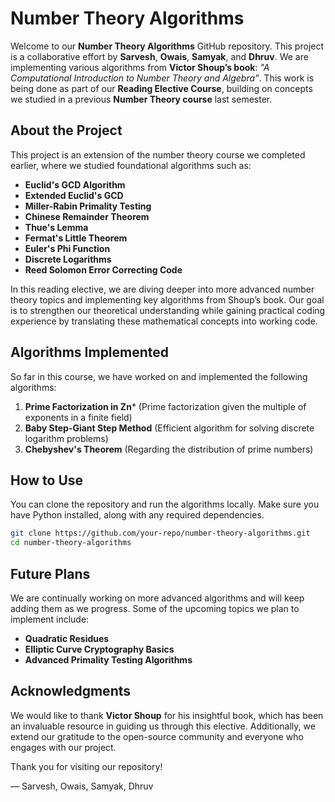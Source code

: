 
# Number Theory Algorithms

Welcome to our **Number Theory Algorithms** GitHub repository. This project is a collaborative effort by **Sarvesh**, **Owais**, **Samyak**, and **Dhruv**. We are implementing various algorithms from **Victor Shoup’s book**: *"A Computational Introduction to Number Theory and Algebra"*. This work is being done as part of our **Reading Elective Course**, building on concepts we studied in a previous **Number Theory course** last semester.

## About the Project
This project is an extension of the number theory course we completed earlier, where we studied foundational algorithms such as:

- **Euclid's GCD Algorithm**
- **Extended Euclid's GCD**
- **Miller-Rabin Primality Testing**
- **Chinese Remainder Theorem**
- **Thue's Lemma**
- **Fermat's Little Theorem**
- **Euler's Phi Function**
- **Discrete Logarithms**
- **Reed Solomon Error Correcting Code**

In this reading elective, we are diving deeper into more advanced number theory topics and implementing key algorithms from Shoup’s book. Our goal is to strengthen our theoretical understanding while gaining practical coding experience by translating these mathematical concepts into working code.

## Algorithms Implemented
So far in this course, we have worked on and implemented the following algorithms:

1. **Prime Factorization in Zn*** (Prime factorization given the multiple of exponents in a finite field)
2. **Baby Step-Giant Step Method** (Efficient algorithm for solving discrete logarithm problems)
3. **Chebyshev's Theorem** (Regarding the distribution of prime numbers)

## How to Use
You can clone the repository and run the algorithms locally. Make sure you have Python installed, along with any required dependencies.

```bash
git clone https://github.com/your-repo/number-theory-algorithms.git
cd number-theory-algorithms
```

## Future Plans
We are continually working on more advanced algorithms and will keep adding them as we progress. Some of the upcoming topics we plan to implement include:

- **Quadratic Residues**
- **Elliptic Curve Cryptography Basics**
- **Advanced Primality Testing Algorithms**

## Acknowledgments
We would like to thank **Victor Shoup** for his insightful book, which has been an invaluable resource in guiding us through this elective. Additionally, we extend our gratitude to the open-source community and everyone who engages with our project.

Thank you for visiting our repository!

— Sarvesh, Owais, Samyak, Dhruv
